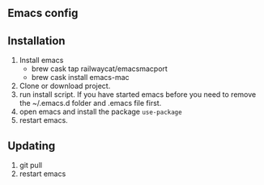 Emacs config
-------

## Installation
1. Install emacs
   - brew cask tap railwaycat/emacsmacport
   - brew cask install emacs-mac
2. Clone or download project.
3. run install script. If you have started emacs before you need to remove the ~/.emacs.d folder and .emacs file first.
4. open emacs and install the package `use-package`
5. restart emacs.

## Updating
1. git pull
2. restart emacs
